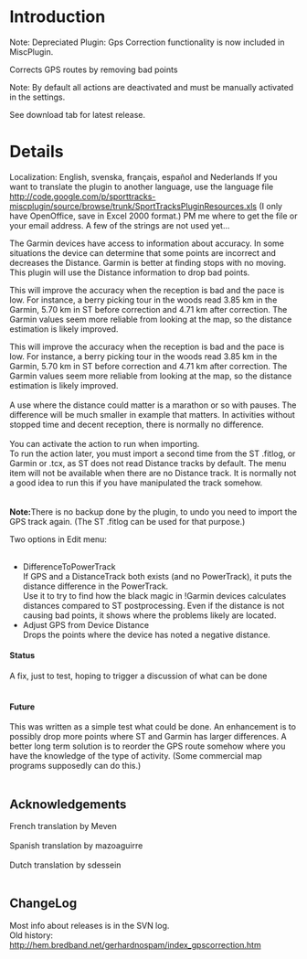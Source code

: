 # Introduction #

Note: Depreciated Plugin: Gps Correction functionality is now included in MiscPlugin.

Corrects GPS routes by removing bad points

Note: By default all actions are deactivated and must be manually activated in the settings.

See download tab for latest release.

# Details #

Localization: English, svenska, français, español and Nederlands
If you want to translate the plugin to another language, use the language file http://code.google.com/p/sporttracks-miscplugin/source/browse/trunk/SportTracksPluginResources.xls (I only have OpenOffice, save in Excel 2000 format.) PM me where to get the file or your email address. A few of the strings are not used yet...

The Garmin devices have access to information about accuracy. In some situations the device can determine that some points are incorrect and decreases the Distance. Garmin is better at finding stops with no moving. This plugin will use the Distance information to drop bad points.

<p>This will improve the accuracy when the reception is bad and the pace is low. For instance, a berry picking tour in the woods read 3.85 km in the Garmin, 5.70 km in ST before correction and 4.71 km after correction. The Garmin values seem more reliable from looking at the map, so the distance estimation is likely improved.<br>
<p>This will improve the accuracy when the reception is bad and the pace is low. For instance, a berry picking tour in the woods read 3.85 km in the Garmin, 5.70 km in ST before correction and 4.71 km after correction. The Garmin values seem more reliable from looking at the map, so the distance estimation is likely improved.<br>
<br>A use where the distance could matter is a marathon or so with pauses. The difference will be much smaller in example that matters. In activities without stopped time and decent reception, there is normally no difference.<br>
<br>
You can activate the action to run when importing.<br>
To run the action later, you must import a second time from the ST .fitlog, or Garmin or .tcx, as ST does not read Distance tracks by default. The menu item will not be available when there are no Distance track. It is normally not a good idea to run this if you have manipulated the track somehow.<br>
<br>
<br><b>Note:</b>There is no backup done by the plugin, to undo you need to import the GPS track again. (The ST .fitlog can be used for that purpose.)<br>
<p>Two options in Edit menu:<br>
<br>
<ul><li>DifferenceToPowerTrack<br>
If GPS and a DistanceTrack both exists (and no PowerTrack), it puts the distance difference in the PowerTrack.<br>
Use it to try to find how the black magic in !Garmin devices calculates distances compared to ST postprocessing. Even if the distance is not causing bad points, it shows where the problems likely are located.<br>
</li>
<li>Adjust GPS from Device Distance<br>
Drops the points where the device has noted a negative distance.<br>
</li>
</ul>

<h4>Status</h4> A fix, just to test, hoping to trigger a discussion of what can be done<br>
<br>
<h4>Future</h4> This was written as a simple test what could be done. An enhancement is to possibly drop more points where ST and Garmin has larger differences. A better long term solution is to reorder the GPS route somehow where you have the knowledge of the type of activity. (Some commercial map programs supposedly can do this.)<br>
<br>
<h2>Acknowledgements</h2>
French translation by Meven<br>
<br>Spanish translation by mazoaguirre<br>
<br>Dutch translation by sdessein<br>
<br>
<h2>ChangeLog</h2>

Most info about releases is in the SVN log.<br>
Old history: <a href='http://hem.bredband.net/gerhardnospam/index_gpscorrection.htm'>http://hem.bredband.net/gerhardnospam/index_gpscorrection.htm</a>